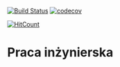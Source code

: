 [![Build Status](https://travis-ci.com/olliekrk/cloud-berry.svg?token=Ud4LPsJ6sjn1qVy7MUNS&branch=master)](https://travis-ci.com/olliekrk/cloud-berry)
[![codecov](https://codecov.io/gh/olliekrk/cloud-berry/branch/master/graph/badge.svg?token=ZCK0168E2G)](https://codecov.io/gh/olliekrk/cloud-berry)

[![HitCount](http://hits.dwyl.com/olliekrk/cloud-berry.svg)](http://hits.dwyl.com/olliekrk/cloud-berry)


# Praca inżynierska
